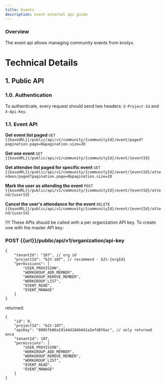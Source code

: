 ```yaml
---
title: Events
description: event external api guide
---
```


### Overview

The event api allows managing community events from knolyx.

# Technical Details

## 1. Public API

### 1.0. Authentication
To authenticate, every request should send two headers: `X-Project-Id` and `X-Api-Key`.

### 1.1. Event API

**Get event list paged**
`GET {{baseURL}}/public/api/v1/community/{communityId}/event/paged?pagination.page=0&pagination.size=20`

**Get one event**
`GET {{baseURL}}/public/api/v1/community/{communityId}/event/{eventId}`

**Get attendee list paged for specific event**
`GET {{baseURL}}/public/api/v1/community/{communityId}/event/{eventId}/attendees/paged?pagination.page=0&pagination.size=20`

**Mark the user as attending the event**
`POST {{baseURL}}/public/api/v1/community/{communityId}/event/{eventId}/attend/{userId}`

**Cancel the user's attendance for the event**
`DELETE {{baseURL}}/public/api/v1/community/{communityId}/event/{eventId}/attend/{userId}`

!!!! These APIs should be called with a per organization API key.
To create one with the master API key:
### POST {{url}}/public/api/v1/organization/api-key
```
{
    "tenantId": "107", // org id
    "projectId": "b2t-107", // recommend - b2t-{orgId}
    "permissions": [
        "USER_PROVISION",
        "WORKGROUP_ADD_MEMBER",
        "WORKGROUP_REMOVE_MEMBER",
        "WORKGROUP_LIST",
        "EVENT_READ",
        "EVENT_MANAGE"
    ]
}
```

returned:
```
{
    "id": 9,
    "projectId": "b2t-107",
    "apiKey": "8905fb06a19144d184b041a2efd8f6ac", // only returned once
    "tenantId": 107,
    "permissions": [
        "USER_PROVISION",
        "WORKGROUP_ADD_MEMBER",
        "WORKGROUP_REMOVE_MEMBER",
        "WORKGROUP_LIST",
        "EVENT_READ",
        "EVENT_MANAGE"
    ]
}
```
